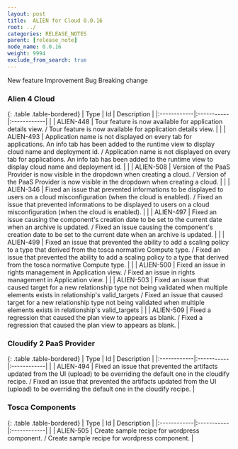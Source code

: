 ```yaml
---
layout: post
title:  ALIEN for Cloud 0.0.16
root: ../
categories: RELEASE_NOTES
parent: [release_note]
node_name: 0.0.16
weight: 9994
exclude_from_search: true
---
```





<i class="fa fa-plus text-success"></i> New feature <i class="fa fa-level-up text-primary"></i> Improvement  <i class="fa fa-bug text-danger"></i> Bug <i class="fa fa-exclamation-triangle text-warning"></i> Breaking change


### Alien 4 Cloud



  {: .table .table-bordered}
  | Type        | Id         | Description |
  |:------------|:-----------|:------------|
      |  <i class="fa fa-level-up text-primary"></i> | ALIEN-448 | Tour feature is now available for application details view. / Tour feature is now available for application details view. |
    |  <i class="fa fa-level-up text-primary"></i> | ALIEN-493 | Application name is not displayed on every tab for applications. An info tab has been added to the runtime view to display cloud name and deployment id. / Application name is not displayed on every tab for applications. An info tab has been added to the runtime view to display cloud name and deployment id. |
    |  <i class="fa fa-level-up text-primary"></i> | ALIEN-508 | Version of the PaaS Provider is now visible in the dropdown when creating a cloud. / Version of the PaaS Provider is now visible in the dropdown when creating a cloud. |
      |  <i class="fa fa-bug text-danger"></i> | ALIEN-346 | Fixed an issue that prevented informations to be displayed to users on a cloud misconfiguration (when the cloud is enabled). / Fixed an issue that prevented informations to be displayed to users on a cloud misconfiguration (when the cloud is enabled). |
    |  <i class="fa fa-bug text-danger"></i> | ALIEN-497 | Fixed an issue causing the component's creation date to be set to the current date when an archive is updated. / Fixed an issue causing the component's creation date to be set to the current date when an archive is updated. |
    |  <i class="fa fa-bug text-danger"></i> | ALIEN-499 | Fixed an issue that prevented the ability to add a scaling policy to a type that derived from the tosca normative Compute type. / Fixed an issue that prevented the ability to add a scaling policy to a type that derived from the tosca normative Compute type. |
    |  <i class="fa fa-bug text-danger"></i> | ALIEN-500 | Fixed an issue in rights management in Application view. / Fixed an issue in rights management in Application view. |
    |  <i class="fa fa-bug text-danger"></i> | ALIEN-503 | Fixed an issue that caused target for a new relationship type not being validated when multiple elements exists in relationship's valid_targets / Fixed an issue that caused target for a new relationship type not being validated when multiple elements exists in relationship's valid_targets |
    |  <i class="fa fa-bug text-danger"></i> | ALIEN-509 | Fixed a regression that caused the plan view to appears as blank. / Fixed a regression that caused the plan view to appears as blank. |
  


### Cloudify 2 PaaS Provider



  {: .table .table-bordered}
  | Type        | Id         | Description |
  |:------------|:-----------|:------------|
        |  <i class="fa fa-bug text-danger"></i> | ALIEN-494 | Fixed an issue that prevented the artifacts updated from the UI (upload) to be overriding the default one in the cloudify recipe. / Fixed an issue that prevented the artifacts updated from the UI (upload) to be overriding the default one in the cloudify recipe. |
  


### Tosca Components



  {: .table .table-bordered}
  | Type        | Id         | Description |
  |:------------|:-----------|:------------|
    |  <i class="fa fa-plus text-success"></i> | ALIEN-505 | Create sample recipe for wordpress component. / Create sample recipe for wordpress component. |
      

